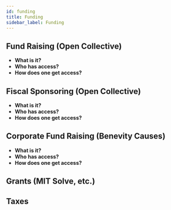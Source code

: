 ```yaml
---
id: funding
title: Funding
sidebar_label: Funding
---
```


## Fund Raising (Open Collective)

- **What is it?**
- **Who has access?**
- **How does one get access?**

## Fiscal Sponsoring (Open Collective)

- **What is it?**
- **Who has access?**
- **How does one get access?**

## Corporate Fund Raising (Benevity Causes)

- **What is it?**
- **Who has access?**
- **How does one get access?**

## Grants (MIT Solve, etc.)

## Taxes
